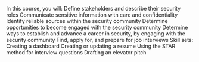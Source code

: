 In this course, you will:
Define stakeholders and describe their security roles
Communicate sensitive information with care and confidentiality
Identify reliable sources within the security community
Determine opportunities to become engaged with the security community
Determine ways to establish and advance a career in security, by engaging with the security community
Find, apply for, and prepare for job interviews
Skill sets:
Creating a dashboard
Creating or updating a resume
Using the STAR method for interview questions
Drafting an elevator pitch
